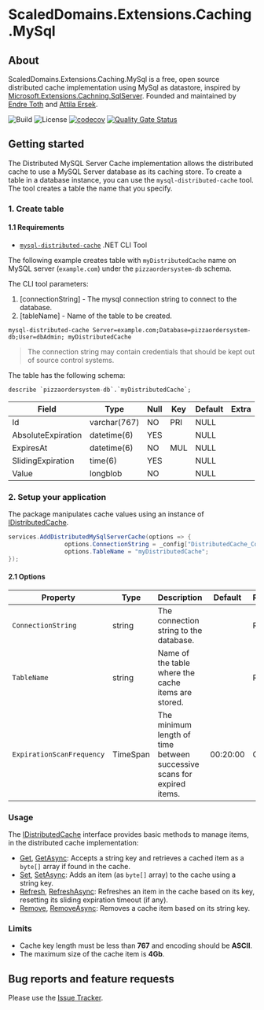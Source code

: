 # ScaledDomains.Extensions.Caching.MySql

## About

ScaledDomains.Extensions.Caching.MySql is a free, open source distributed cache implementation using MySql as datastore, inspired by [Microsoft.Extensions.Cachning.SqlServer](https://www.nuget.org/packages/Microsoft.Extensions.Caching.SqlServer). Founded and maintained by [Endre Toth](https://github.com/endret) and [Attila Ersek](https://github.com/attilaersek).

![Build](https://github.com/scaleddomains/ScaledDomains.Extensions.Caching.MySql/workflows/build-master-and-publish/badge.svg?branch=master)
![License](https://img.shields.io/github/license/scaleddomains/ScaledDomains.Extensions.Caching.MySql)
[![codecov](https://codecov.io/gh/scaleddomains/ScaledDomains.Extensions.Caching.MySql/branch/master/graph/badge.svg)](https://codecov.io/gh/scaleddomains/ScaledDomains.Extensions.Caching.MySql)
[![Quality Gate Status](https://sonarcloud.io/api/project_badges/measure?project=scaleddomains_ScaledDomains.Extensions.Caching.MySql&metric=alert_status)](https://sonarcloud.io/dashboard?id=scaleddomains_ScaledDomains.Extensions.Caching.MySql)

## Getting started

The Distributed MySQL Server Cache implementation allows the distributed cache to use a MySQL Server database as its caching store. To create a table in a database instance, you can use the `mysql-distributed-cache` tool. The tool creates a table the name that you specify.

### 1. Create table

#### 1.1 Requirements

- [`mysql-distributed-cache`](https://github.com/scaleddomains/ScaledDomains.Extensions.Caching.MySql/blob/master/tools/README.md) .NET CLI Tool

The following example creates table with `myDistributedCache` name on MySQL server (`example.com`) under the `pizzaordersystem-db` schema.

The CLI tool parameters:

1. [connectionString] - The mysql connection string to connect to the database.
2. [tableName] - Name of the table to be created.

```shell
mysql-distributed-cache Server=example.com;Database=pizzaordersystem-db;User=dbAdmin; myDistributedCache
```

> The connection string may contain credentials that should be kept out of source control systems.

The table has the following schema:

```sql
describe `pizzaordersystem-db`.`myDistributedCache`;
```

| Field              | Type         | Null | Key | Default | Extra |
| ------------------ | ------------ | ---- | --- | ------- | ----- |
| Id                 | varchar(767) | NO   | PRI | NULL    |       |
| AbsoluteExpiration | datetime(6)  | YES  |     | NULL    |       |
| ExpiresAt          | datetime(6)  | NO   | MUL | NULL    |       |
| SlidingExpiration  | time(6)      | YES  |     | NULL    |       |
| Value              | longblob     | NO   |     | NULL    |       |

### 2. Setup your application

The package manipulates cache values using an instance of [IDistributedCache](https://docs.microsoft.com/en-us/dotnet/api/microsoft.extensions.caching.distributed.idistributedcache).

```csharp
services.AddDistributedMySqlServerCache(options => {
                options.ConnectionString = _config["DistributedCache_ConnectionString"];
                options.TableName = "myDistributedCache";
});
```

#### 2.1 Options

| Property                  | Type     | Description                                                            | Default  | Required/Optional |
| ------------------------- | -------- | ---------------------------------------------------------------------- | -------- | ----------------- |
| `ConnectionString`        | string   | The connection string to the database.                                 |          | REQUIRED          |
| `TableName`               | string   | Name of the table where the cache items are stored.                    |          | REQUIRED          |
| `ExpirationScanFrequency` | TimeSpan | The minimum length of time between successive scans for expired items. | 00:20:00 | OPTIONAL          |

### Usage

The [IDistributedCache](https://docs.microsoft.com/en-us/dotnet/api/microsoft.extensions.caching.distributed.idistributedcache) interface provides basic methods to manage items, in the distributed cache implementation:

- [Get](https://docs.microsoft.com/en-us/dotnet/api/microsoft.extensions.caching.distributed.idistributedcache.get), [GetAsync](https://docs.microsoft.com/en-us/dotnet/api/microsoft.extensions.caching.distributed.idistributedcache.getasync): Accepts a string key and retrieves a cached item as a `byte[]` array if found in the cache.
- [Set](https://docs.microsoft.com/en-us/dotnet/api/microsoft.extensions.caching.distributed.idistributedcache.set), [SetAsync](https://docs.microsoft.com/en-us/dotnet/api/microsoft.extensions.caching.distributed.idistributedcache.setasync): Adds an item (as `byte[]` array) to the cache using a string key.
- [Refresh](https://docs.microsoft.com/en-us/dotnet/api/microsoft.extensions.caching.distributed.idistributedcache.refresh), [RefreshAsync](https://docs.microsoft.com/en-us/dotnet/api/microsoft.extensions.caching.distributed.idistributedcache.refreshasync): Refreshes an item in the cache based on its key, resetting its sliding expiration timeout (if any).
- [Remove](https://docs.microsoft.com/en-us/dotnet/api/microsoft.extensions.caching.distributed.idistributedcache.remove), [RemoveAsync](https://docs.microsoft.com/en-us/dotnet/api/microsoft.extensions.caching.distributed.idistributedcache.removeasync): Removes a cache item based on its string key.

### Limits

- Cache key length must be less than **767** and encoding should be **ASCII**.
- The maximum size of the cache item is **4Gb**.

## Bug reports and feature requests

Please use the [Issue Tracker](https://github.com/scaleddomains/ScaledDomains.Extensions.Caching.MySql/issues).
